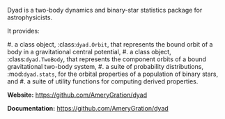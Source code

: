 Dyad is a two-body dynamics and binary-star statistics package for astrophysicists.

It provides:

#. a class object, :class:`dyad.Orbit`, that represents the bound orbit of a body in a gravitational central potential,
#. a class object, :class:`dyad.TwoBody`, that represents the component orbits of a bound gravitational two-body system,
#. a suite of probability distributions, :mod:`dyad.stats`, for the orbital properties of a population of binary stars, and
#. a suite of utility functions for computing derived properties.

**Website:** https://github.com/AmeryGration/dyad

**Documentation:** https://github.com/AmeryGration/dyad
